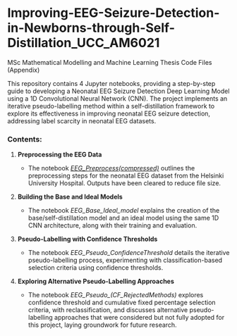 # Improving-EEG-Seizure-Detection-in-Newborns-through-Self-Distillation_UCC_AM6021
MSc Mathematical Modelling and Machine Learning Thesis Code Files (Appendix)

This repository contains 4 Jupyter notebooks, providing a step-by-step guide to developing a Neonatal EEG Seizure Detection Deep Learning Model using a 1D Convolutional Neural Network (CNN). The project implements an iterative pseudo-labelling method within a self-distillation framework to explore its effectiveness in improving neonatal EEG seizure detection, addressing label scarcity in neonatal EEG datasets.

### Contents:

1. **Preprocessing the EEG Data**
   - The notebook *[EEG_Preprocess(compressed)](EEG_Preprocess(compressed).zip)* outlines the preprocessing steps for the neonatal EEG dataset from the Helsinki University Hospital. Outputs have been cleared to reduce file size.

2. **Building the Base and Ideal Models**
   - The notebook *EEG_Base_Ideal_model* explains the creation of the base/self-distillation model and an ideal model using the same 1D CNN architecture, along with their training and evaluation.

3. **Pseudo-Labelling with Confidence Thresholds**
   - The notebook *EEG_Pseudo_ConfidenceThreshold* details the iterative pseudo-labelling process, experimenting with classification-based selection criteria using confidence thresholds.

4. **Exploring Alternative Pseudo-Labelling Approaches**
   - The notebook *EEG_Pseudo_(CF_RejectedMethods)* explores confidence threshold and cumulative fixed percentage selection criteria, with reclassification, and discusses alternative pseudo-labelling approaches that were considered but not fully adopted for this project, laying groundwork for future research.
